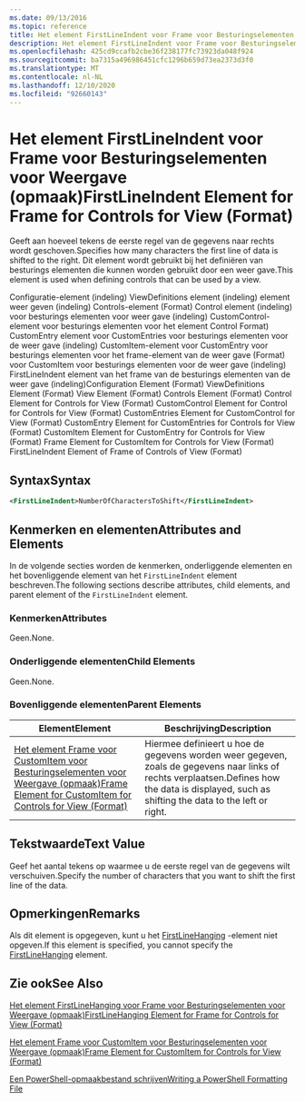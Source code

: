 ```yaml
---
ms.date: 09/13/2016
ms.topic: reference
title: Het element FirstLineIndent voor Frame voor Besturingselementen voor Weergave (opmaak)
description: Het element FirstLineIndent voor Frame voor Besturingselementen voor Weergave (opmaak)
ms.openlocfilehash: 425cd9ccafb2cbe36f238177fc73923da048f924
ms.sourcegitcommit: ba7315a496986451cfc1296b659d73ea2373d3f0
ms.translationtype: MT
ms.contentlocale: nl-NL
ms.lasthandoff: 12/10/2020
ms.locfileid: "92660143"
---
```

# <a name="firstlineindent-element-for-frame-for-controls-for-view-format"></a><span data-ttu-id="b78af-103">Het element FirstLineIndent voor Frame voor Besturingselementen voor Weergave (opmaak)</span><span class="sxs-lookup"><span data-stu-id="b78af-103">FirstLineIndent Element for Frame for Controls for View (Format)</span></span>

<span data-ttu-id="b78af-104">Geeft aan hoeveel tekens de eerste regel van de gegevens naar rechts wordt geschoven.</span><span class="sxs-lookup"><span data-stu-id="b78af-104">Specifies how many characters the first line of data is shifted to the right.</span></span> <span data-ttu-id="b78af-105">Dit element wordt gebruikt bij het definiëren van besturings elementen die kunnen worden gebruikt door een weer gave.</span><span class="sxs-lookup"><span data-stu-id="b78af-105">This element is used when defining controls that can be used by a view.</span></span>

<span data-ttu-id="b78af-106">Configuratie-element (indeling) ViewDefinitions element (indeling) element weer geven (indeling) Controls-element (Format) Control element (indeling) voor besturings elementen voor weer gave (indeling) CustomControl-element voor besturings elementen voor het element Control Format) CustomEntry element voor CustomEntries voor besturings elementen voor de weer gave (indeling) CustomItem-element voor CustomEntry voor besturings elementen voor het frame-element van de weer gave (Format) voor CustomItem voor besturings elementen voor de weer gave (indeling) FirstLineIndent element van het frame van de besturings elementen van de weer gave (indeling)</span><span class="sxs-lookup"><span data-stu-id="b78af-106">Configuration Element (Format) ViewDefinitions Element (Format) View Element (Format) Controls Element (Format) Control Element for Controls for View (Format) CustomControl Element for Control for Controls for View (Format) CustomEntries Element for CustomControl for View (Format) CustomEntry Element for CustomEntries for Controls for View (Format) CustomItem Element for CustomEntry for Controls for View (Format) Frame Element for CustomItem for Controls for View (Format) FirstLineIndent Element of Frame of Controls of View (Format)</span></span>

## <a name="syntax"></a><span data-ttu-id="b78af-107">Syntax</span><span class="sxs-lookup"><span data-stu-id="b78af-107">Syntax</span></span>

```xml
<FirstLineIndent>NumberOfCharactersToShift</FirstLineIndent>
```

## <a name="attributes-and-elements"></a><span data-ttu-id="b78af-108">Kenmerken en elementen</span><span class="sxs-lookup"><span data-stu-id="b78af-108">Attributes and Elements</span></span>

<span data-ttu-id="b78af-109">In de volgende secties worden de kenmerken, onderliggende elementen en het bovenliggende element van het `FirstLineIndent` element beschreven.</span><span class="sxs-lookup"><span data-stu-id="b78af-109">The following sections describe attributes, child elements, and parent element of the `FirstLineIndent` element.</span></span>

### <a name="attributes"></a><span data-ttu-id="b78af-110">Kenmerken</span><span class="sxs-lookup"><span data-stu-id="b78af-110">Attributes</span></span>

<span data-ttu-id="b78af-111">Geen.</span><span class="sxs-lookup"><span data-stu-id="b78af-111">None.</span></span>

### <a name="child-elements"></a><span data-ttu-id="b78af-112">Onderliggende elementen</span><span class="sxs-lookup"><span data-stu-id="b78af-112">Child Elements</span></span>

<span data-ttu-id="b78af-113">Geen.</span><span class="sxs-lookup"><span data-stu-id="b78af-113">None.</span></span>

### <a name="parent-elements"></a><span data-ttu-id="b78af-114">Bovenliggende elementen</span><span class="sxs-lookup"><span data-stu-id="b78af-114">Parent Elements</span></span>

|<span data-ttu-id="b78af-115">Element</span><span class="sxs-lookup"><span data-stu-id="b78af-115">Element</span></span>|<span data-ttu-id="b78af-116">Beschrijving</span><span class="sxs-lookup"><span data-stu-id="b78af-116">Description</span></span>|
|-------------|-----------------|
|[<span data-ttu-id="b78af-117">Het element Frame voor CustomItem voor Besturingselementen voor Weergave (opmaak)</span><span class="sxs-lookup"><span data-stu-id="b78af-117">Frame Element for CustomItem for Controls for View (Format)</span></span>](./frame-element-for-customitem-for-controls-for-view-format.md)|<span data-ttu-id="b78af-118">Hiermee definieert u hoe de gegevens worden weer gegeven, zoals de gegevens naar links of rechts verplaatsen.</span><span class="sxs-lookup"><span data-stu-id="b78af-118">Defines how the data is displayed, such as shifting the data to the left or right.</span></span>|

## <a name="text-value"></a><span data-ttu-id="b78af-119">Tekstwaarde</span><span class="sxs-lookup"><span data-stu-id="b78af-119">Text Value</span></span>

<span data-ttu-id="b78af-120">Geef het aantal tekens op waarmee u de eerste regel van de gegevens wilt verschuiven.</span><span class="sxs-lookup"><span data-stu-id="b78af-120">Specify the number of characters that you want to shift the first line of the data.</span></span>

## <a name="remarks"></a><span data-ttu-id="b78af-121">Opmerkingen</span><span class="sxs-lookup"><span data-stu-id="b78af-121">Remarks</span></span>

<span data-ttu-id="b78af-122">Als dit element is opgegeven, kunt u het [FirstLineHanging](./firstlinehanging-element-for-frame-for-controls-for-view-format.md) -element niet opgeven.</span><span class="sxs-lookup"><span data-stu-id="b78af-122">If this element is specified, you cannot specify the [FirstLineHanging](./firstlinehanging-element-for-frame-for-controls-for-view-format.md) element.</span></span>

## <a name="see-also"></a><span data-ttu-id="b78af-123">Zie ook</span><span class="sxs-lookup"><span data-stu-id="b78af-123">See Also</span></span>

[<span data-ttu-id="b78af-124">Het element FirstLineHanging voor Frame voor Besturingselementen voor Weergave (opmaak)</span><span class="sxs-lookup"><span data-stu-id="b78af-124">FirstLineHanging Element for Frame for Controls for View (Format)</span></span>](./firstlinehanging-element-for-frame-for-controls-for-view-format.md)

[<span data-ttu-id="b78af-125">Het element Frame voor CustomItem voor Besturingselementen voor Weergave (opmaak)</span><span class="sxs-lookup"><span data-stu-id="b78af-125">Frame Element for CustomItem for Controls for View (Format)</span></span>](./frame-element-for-customitem-for-controls-for-view-format.md)

[<span data-ttu-id="b78af-126">Een PowerShell-opmaakbestand schrijven</span><span class="sxs-lookup"><span data-stu-id="b78af-126">Writing a PowerShell Formatting File</span></span>](./writing-a-powershell-formatting-file.md)
